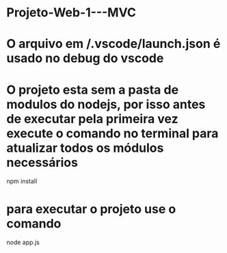 # Projeto-Web-1---MVC
# O arquivo em /.vscode/launch.json é usado no debug do vscode

# O projeto esta sem a pasta de modulos do nodejs, por isso antes de executar pela primeira vez execute o comando no terminal para atualizar todos os módulos necessários

npm install

# para executar o projeto use o comando

node app.js

